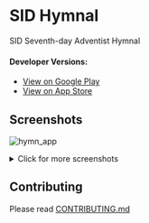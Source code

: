 # SID Hymnal

SID Seventh-day Adventist Hymnal

#### Developer Versions:
- [View on Google Play](https://play.google.com/apps/testing/com.sidadventist.sid_hymnal)
- [View on App Store]() 

## Screenshots

![hymn_app](https://user-images.githubusercontent.com/47924887/75007990-6d53a700-547f-11ea-8462-c587aeb475f7.jpg)
<details>
  <summary>
    Click for more screenshots
  </summary>

![App Search](https://raw.githubusercontent.com/sidadventist/sid_hymnal/master/screenshots/hymn_app_search.jpg)
  
![Dark Mode](https://raw.githubusercontent.com/sidadventist/sid_hymnal/master/screenshots/hymn_app_dark.jpg)

![App Settings](https://raw.githubusercontent.com/sidadventist/sid_hymnal/master/screenshots/hymn_app_settings.jpg)

</details>


## Contributing

Please read [CONTRIBUTING.md](https://github.com/sidadventist/sid_hymnal/blob/master/CONTRIBUTING.md)



